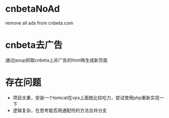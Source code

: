 # cnbetaNoAd
remove all ads from cnbeta.com

# cnbeta去广告
通过jsoup抓取cnbeta上非广告的html再生成新页面

# 存在问题
* 项目太重，安装一个tomcat在vps上面跑比较吃力，尝试使用php重新实现一下
* 逻辑复杂，在思考能否用通配符的方法合并分支

